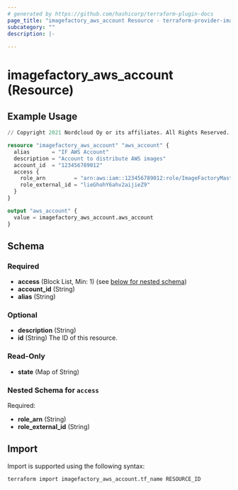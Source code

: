 ```yaml
---
# generated by https://github.com/hashicorp/terraform-plugin-docs
page_title: "imagefactory_aws_account Resource - terraform-provider-imagefactory"
subcategory: ""
description: |-
  
---
```


# imagefactory_aws_account (Resource)



## Example Usage

```terraform
// Copyright 2021 Nordcloud Oy or its affiliates. All Rights Reserved.

resource "imagefactory_aws_account" "aws_account" {
  alias       = "IF AWS Account"
  description = "Account to distribute AWS images"
  account_id  = "123456789012"
  access {
    role_arn         = "arn:aws:iam::123456789012:role/ImageFactoryMasterRole"
    role_external_id = "lieGhohY6ahv2aijieZ9"
  }
}

output "aws_account" {
  value = imagefactory_aws_account.aws_account
}
```

<!-- schema generated by tfplugindocs -->
## Schema

### Required

- **access** (Block List, Min: 1) (see [below for nested schema](#nestedblock--access))
- **account_id** (String)
- **alias** (String)

### Optional

- **description** (String)
- **id** (String) The ID of this resource.

### Read-Only

- **state** (Map of String)

<a id="nestedblock--access"></a>
### Nested Schema for `access`

Required:

- **role_arn** (String)
- **role_external_id** (String)

## Import

Import is supported using the following syntax:

```shell
terraform import imagefactory_aws_account.tf_name RESOURCE_ID
```
